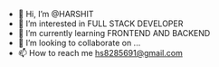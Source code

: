- 👋 Hi, I’m @HARSHIT
- 👀 I’m interested in FULL STACK DEVELOPER
- 🌱 I’m currently learning FRONTEND AND  BACKEND
- 💞️ I’m looking to collaborate on ...
- 📫 How to reach me hs8285691@gmail.com

<!---
GAMIO9090/GAMIO9090 is a ✨ special ✨ repository because its `README.md` (this file) appears on your GitHub profile.
You can click the Preview link to take a look at your changes.
--->

